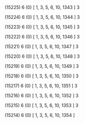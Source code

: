 (15225) 6 (0) [ 1, 3, 5, 6, 10, 1343 ] 3 


(15224) 6 (0) [ 1, 3, 5, 6, 10, 1344 ] 3 


(15223) 6 (0) [ 1, 3, 5, 6, 10, 1345 ] 3 


(15222) 6 (0) [ 1, 3, 5, 6, 10, 1346 ] 3 


(15221) 6 (0) [ 1, 3, 5, 6, 10, 1347 ] 3 


(15220) 6 (0) [ 1, 3, 5, 6, 10, 1348 ] 3 


(15219) 6 (0) [ 1, 3, 5, 6, 10, 1349 ] 3 


(15218) 6 (0) [ 1, 3, 5, 6, 10, 1350 ] 3 


(15217) 6 (0) [ 1, 3, 5, 6, 10, 1351 ] 3 


(15216) 6 (0) [ 1, 3, 5, 6, 10, 1352 ] 3 


(15215) 6 (0) [ 1, 3, 5, 6, 10, 1353 ] 3 


(15214) 6 (0) [ 1, 3, 5, 6, 10, 1354 ]  

